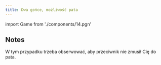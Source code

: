 ```yaml
---
title: Dwa gońce, możliwość pata
---
```


import Game from './components/14.pgn'

## Notes

W tym przypadku trzeba obserwować, aby przeciwnik nie zmusił Cię do pata.

<Game/>
